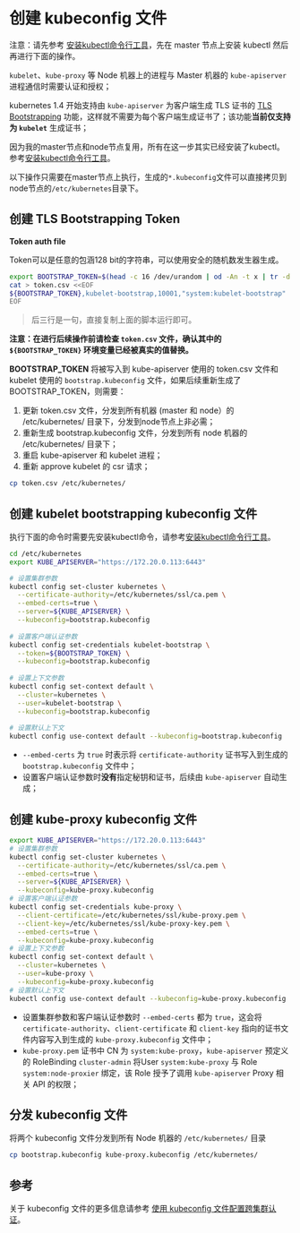 # 创建 kubeconfig 文件

注意：请先参考 [安装kubectl命令行工具](kubectl-installation.md)，先在 master 节点上安装 kubectl 然后再进行下面的操作。

`kubelet`、`kube-proxy` 等 Node 机器上的进程与 Master 机器的 `kube-apiserver` 进程通信时需要认证和授权；

kubernetes 1.4 开始支持由 `kube-apiserver` 为客户端生成 TLS 证书的 [TLS Bootstrapping](https://kubernetes.io/docs/admin/kubelet-tls-bootstrapping/) 功能，这样就不需要为每个客户端生成证书了；该功能**当前仅支持为 `kubelet`** 生成证书；

因为我的master节点和node节点复用，所有在这一步其实已经安装了kubectl。参考[安装kubectl命令行工具](kubectl-installation.md)。

以下操作只需要在master节点上执行，生成的`*.kubeconfig`文件可以直接拷贝到node节点的`/etc/kubernetes`目录下。

## 创建 TLS Bootstrapping Token

**Token auth file**

Token可以是任意的包涵128 bit的字符串，可以使用安全的随机数发生器生成。

``` bash
export BOOTSTRAP_TOKEN=$(head -c 16 /dev/urandom | od -An -t x | tr -d ' ')
cat > token.csv <<EOF
${BOOTSTRAP_TOKEN},kubelet-bootstrap,10001,"system:kubelet-bootstrap"
EOF
```

> 后三行是一句，直接复制上面的脚本运行即可。

**注意：在进行后续操作前请检查 `token.csv` 文件，确认其中的 `${BOOTSTRAP_TOKEN}` 环境变量已经被真实的值替换。**

**BOOTSTRAP_TOKEN** 将被写入到 kube-apiserver 使用的 token.csv 文件和 kubelet 使用的 `bootstrap.kubeconfig` 文件，如果后续重新生成了 BOOTSTRAP_TOKEN，则需要：

1. 更新 token.csv 文件，分发到所有机器 (master 和 node）的 /etc/kubernetes/ 目录下，分发到node节点上非必需；
2. 重新生成 bootstrap.kubeconfig 文件，分发到所有 node 机器的 /etc/kubernetes/ 目录下；
3. 重启 kube-apiserver 和 kubelet 进程；
4. 重新 approve kubelet 的 csr 请求；

``` bash
cp token.csv /etc/kubernetes/
```

## 创建 kubelet bootstrapping kubeconfig 文件

执行下面的命令时需要先安装kubectl命令，请参考[安装kubectl命令行工具](kubectl-installation.md)。

``` bash
cd /etc/kubernetes
export KUBE_APISERVER="https://172.20.0.113:6443"

# 设置集群参数
kubectl config set-cluster kubernetes \
  --certificate-authority=/etc/kubernetes/ssl/ca.pem \
  --embed-certs=true \
  --server=${KUBE_APISERVER} \
  --kubeconfig=bootstrap.kubeconfig
  
# 设置客户端认证参数
kubectl config set-credentials kubelet-bootstrap \
  --token=${BOOTSTRAP_TOKEN} \
  --kubeconfig=bootstrap.kubeconfig
  
# 设置上下文参数
kubectl config set-context default \
  --cluster=kubernetes \
  --user=kubelet-bootstrap \
  --kubeconfig=bootstrap.kubeconfig
  
# 设置默认上下文
kubectl config use-context default --kubeconfig=bootstrap.kubeconfig
```

+ `--embed-certs` 为 `true` 时表示将 `certificate-authority` 证书写入到生成的 `bootstrap.kubeconfig` 文件中；
+ 设置客户端认证参数时**没有**指定秘钥和证书，后续由 `kube-apiserver` 自动生成；


## 创建 kube-proxy kubeconfig 文件

``` bash
export KUBE_APISERVER="https://172.20.0.113:6443"
# 设置集群参数
kubectl config set-cluster kubernetes \
  --certificate-authority=/etc/kubernetes/ssl/ca.pem \
  --embed-certs=true \
  --server=${KUBE_APISERVER} \
  --kubeconfig=kube-proxy.kubeconfig
# 设置客户端认证参数
kubectl config set-credentials kube-proxy \
  --client-certificate=/etc/kubernetes/ssl/kube-proxy.pem \
  --client-key=/etc/kubernetes/ssl/kube-proxy-key.pem \
  --embed-certs=true \
  --kubeconfig=kube-proxy.kubeconfig
# 设置上下文参数
kubectl config set-context default \
  --cluster=kubernetes \
  --user=kube-proxy \
  --kubeconfig=kube-proxy.kubeconfig
# 设置默认上下文
kubectl config use-context default --kubeconfig=kube-proxy.kubeconfig
```

+ 设置集群参数和客户端认证参数时 `--embed-certs` 都为 `true`，这会将 `certificate-authority`、`client-certificate` 和 `client-key` 指向的证书文件内容写入到生成的 `kube-proxy.kubeconfig` 文件中；
+ `kube-proxy.pem` 证书中 CN 为 `system:kube-proxy`，`kube-apiserver` 预定义的 RoleBinding `cluster-admin` 将User `system:kube-proxy` 与 Role `system:node-proxier` 绑定，该 Role 授予了调用 `kube-apiserver` Proxy 相关 API 的权限；


## 分发 kubeconfig 文件

将两个 kubeconfig 文件分发到所有 Node 机器的 `/etc/kubernetes/` 目录

``` bash
cp bootstrap.kubeconfig kube-proxy.kubeconfig /etc/kubernetes/
```
## 参考

关于 kubeconfig 文件的更多信息请参考 [使用 kubeconfig 文件配置跨集群认证](../guide/authenticate-across-clusters-kubeconfig.md)。
